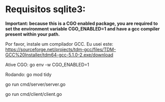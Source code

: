 # Requisitos sqlite3:
**Important: because this is a CGO enabled package, you are required to set the environment variable CGO_ENABLED=1 and have a gcc compiler present within your path.**

Por favor, instale um compilador GCC. Eu usei este:
https://sourceforge.net/projects/tdm-gcc/files/TDM-GCC%20Installer/tdm64-gcc-5.1.0-2.exe/download

Ative CGO:
go env -w CGO_ENABLED=1

Rodando:
go mod tidy


go run cmd/server/server.go

go run cmd/client/client.go
